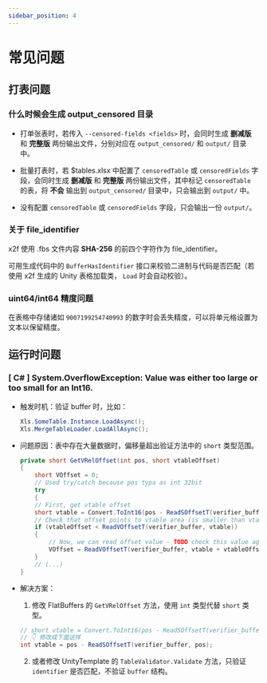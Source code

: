 ```yaml
---
sidebar_position: 4
---
```


# 常见问题

## 打表问题

### 什么时候会生成 output_censored 目录

- 打单张表时，若传入 `--censored-fields <fields>` 时，会同时生成 **删减版** 和 **完整版** 两份输出文件，分别对应在 `output_censored/` 和 `output/` 目录中。

- 批量打表时，若 $tables.xlsx 中配置了 `censoredTable` 或 `censoredFields` 字段，会同时生成 **删减版** 和 **完整版** 两份输出文件，其中标记 `censoredTable` 的表，将 **不会** 输出到 `output_censored/` 目录中，只会输出到 `output/` 中。

- 没有配置 `censoredTable` 或 `censoredFields` 字段，只会输出一份 `output/`。

### 关于 file_identifier

x2f 使用 .fbs 文件内容 **SHA-256** 的前四个字符作为 file_identifier。

可用生成代码中的 `BufferHasIdentifier` 接口来校验二进制与代码是否匹配（若使用 x2f 生成的 Unity 表格加载类， `Load` 时会自动校验）。

### uint64/int64 精度问题

在表格中存储诸如 `9007199254740993` 的数字时会丢失精度，可以将单元格设置为文本以保留精度。

## 运行时问题

### [ C# ] System.OverflowException: Value was either too large or too small for an Int16. 

- 触发时机：验证 buffer 时，比如：

    ```csharp
    Xls.SomeTable.Instance.LoadAsync();
    Xls.MergeTableLoader.LoadAllAsync();
    ```

- 问题原因：表中存在大量数据时，偏移量超出验证方法中的 `short` 类型范围。

    ```csharp title="FlatBuffers/FlatBufferVerify.cs" {8} showLineNumbers
    private short GetVRelOffset(int pos, short vtableOffset)
    {
        short VOffset = 0;
        // Used try/catch because pos typa as int 32bit
        try
        {
        // First, get vtable offset
        short vtable = Convert.ToInt16(pos - ReadSOffsetT(verifier_buffer, pos));
        // Check that offset points to vtable area (is smaller than vtable size)
        if (vtableOffset < ReadVOffsetT(verifier_buffer, vtable))
        {
            // Now, we can read offset value - TODO check this value against size of table data
            VOffset = ReadVOffsetT(verifier_buffer, vtable + vtableOffset);
        }
        // (...)
    }
    ```

- 解决方案：

    1. 修改 FlatBuffers 的 `GetVRelOffset` 方法，使用 `int` 类型代替 `short` 类型。

    ```csharp title="FlatBuffers/FlatBufferVerify.cs" {2} showLineNumbers
    // short vtable = Convert.ToInt16(pos - ReadSOffsetT(verifier_buffer, pos));
    // 👇 修改成下面这样
    int vtable = pos - ReadSOffsetT(verifier_buffer, pos);
    ```

    2. 或者修改 UnityTemplate 的 `TableValidator.Validate` 方法，只验证 `identifier` 是否匹配，不验证 `buffer` 结构。
